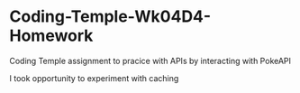 # Coding-Temple-Wk04D4-Homework
Coding Temple assignment to pracice with APIs by interacting with PokeAPI

I took opportunity to experiment with caching
